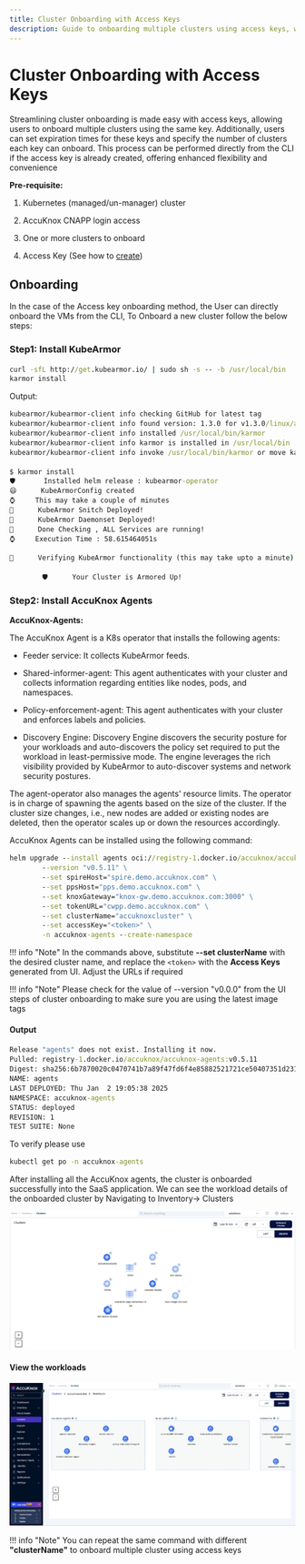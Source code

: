 ```yaml
---
title: Cluster Onboarding with Access Keys
description: Guide to onboarding multiple clusters using access keys, with options to set expiration times and limit the number of onboarded clusters.
---
```


# Cluster Onboarding with Access Keys

Streamlining cluster onboarding is made easy with access keys, allowing users to onboard multiple clusters using the same key. Additionally, users can set expiration times for these keys and specify the number of clusters each key can onboard. This process can be performed directly from the CLI if the access key is already created, offering enhanced flexibility and convenience

**Pre-requisite:**

1. Kubernetes (managed/un-manager) cluster

2. AccuKnox CNAPP login access

3. One or more clusters to onboard

4. Access Key (See how to [create](https://help.accuknox.com/how-to/create-access-keys/ "https://help.accuknox.com/how-to/create-access-keys/"))

## Onboarding

In the case of the Access key onboarding method, the User can directly onboard the VMs from the CLI, To Onboard a new cluster follow the below steps:

### Step1: Install KubeArmor

```cmd
curl -sfL http://get.kubearmor.io/ | sudo sh -s -- -b /usr/local/bin
karmor install
```

Output:

```cmd
kubearmor/kubearmor-client info checking GitHub for latest tag
kubearmor/kubearmor-client info found version: 1.3.0 for v1.3.0/linux/amd64
kubearmor/kubearmor-client info installed /usr/local/bin/karmor
kubearmor/kubearmor-client info karmor is installed in /usr/local/bin
kubearmor/kubearmor-client info invoke /usr/local/bin/karmor or move karmor to your desired PATH

$ karmor install
🛡       Installed helm release : kubearmor-operator
😄      KubeArmorConfig created
⌚️     This may take a couple of minutes
🥳      KubeArmor Snitch Deployed!
🥳      KubeArmor Daemonset Deployed!
🥳      Done Checking , ALL Services are running!
⌚️     Execution Time : 58.615464051s

🔧      Verifying KubeArmor functionality (this may take upto a minute)...

        🛡️      Your Cluster is Armored Up!
```

### Step2: Install AccuKnox Agents

**AccuKnox-Agents:**

The AccuKnox Agent is a K8s operator that installs the following agents:

- Feeder service: It collects KubeArmor feeds.

- Shared-informer-agent: This agent authenticates with your cluster and collects information regarding entities like nodes, pods, and namespaces.

- Policy-enforcement-agent: This agent authenticates with your cluster and enforces labels and policies.

- Discovery Engine: Discovery Engine discovers the security posture for your workloads and auto-discovers the policy set required to put the workload in least-permissive mode. The engine leverages the rich visibility provided by KubeArmor to auto-discover systems and network security postures.

The agent-operator also manages the agents' resource limits. The operator is in charge of spawning the agents based on the size of the cluster. If the cluster size changes, i.e., new nodes are added or existing nodes are deleted, then the operator scales up or down the resources accordingly.

AccuKnox Agents can be installed using the following command:

```cmd
helm upgrade --install agents oci://registry-1.docker.io/accuknox/accuknox-agents \
        --version "v0.5.11" \
        --set spireHost="spire.demo.accuknox.com" \
        --set ppsHost="pps.demo.accuknox.com" \
        --set knoxGateway="knox-gw.demo.accuknox.com:3000" \
        --set tokenURL="cwpp.demo.accuknox.com" \
        --set clusterName="accuknoxcluster" \
        --set accessKey="<token>" \
        -n accuknox-agents --create-namespace
```

!!! info "Note"
    In the commands above, substitute **--set clusterName** with the desired cluster name, and replace the ```<token>``` with the **Access Keys** generated from UI. Adjust the URLs if required

!!! info "Note"
    Please check for the value of --version "v0.0.0" from the UI steps of cluster onboarding to make sure you are using the latest image tags


#### Output

```cmd
Release "agents" does not exist. Installing it now.
Pulled: registry-1.docker.io/accuknox/accuknox-agents:v0.5.11
Digest: sha256:6b7870020c0470741b7a89f47fd6f4e85882521721ce50407351d231508c6aaf
NAME: agents
LAST DEPLOYED: Thu Jan  2 19:05:38 2025
NAMESPACE: accuknox-agents
STATUS: deployed
REVISION: 1
TEST SUITE: None
```

To verify please use

```cmd
kubectl get po -n accuknox-agents
```

After installing all the AccuKnox agents, the cluster is onboarded successfully into the SaaS application. We can see the workload details of the onboarded cluster by Navigating to Inventory-> Clusters

![image-20250102-134403.png](./images/cluster-onboarding-access-keys/1.png)

#### View the workloads

![image-20250102-134439.png](./images/cluster-onboarding-access-keys/2.png)

!!! info "Note"
    You can repeat the same command with different **"clusterName"** to onboard multiple cluster using access keys
